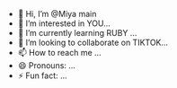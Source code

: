- 👋 Hi, I’m @Miya main
- 👀 I’m interested in YOU...
- 🌱 I’m currently learning RUBY ...
- 💞️ I’m looking to collaborate on TIKTOK...
- 📫 How to reach me ...
- 😄 Pronouns: ...
- ⚡ Fun fact: ...

<!---
pasta-lover69/pasta-lover69 is a ✨ special ✨ repository because its `README.md` (this file) appears on your GitHub profile.
You can click the Preview link to take a look at your changes.
--->

